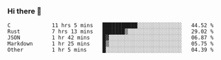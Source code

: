 ### Hi there 👋

<!--
**WShiBin/WShiBin** is a ✨ _special_ ✨ repository because its `README.md` (this file) appears on your GitHub profile.

Here are some ideas to get you started:

- 🔭 I’m currently working on ...
- 🌱 I’m currently learning ...
- 👯 I’m looking to collaborate on ...
- 🤔 I’m looking for help with ...
- 💬 Ask me about ...
- 📫 How to reach me: ...
- 😄 Pronouns: ...
- ⚡ Fun fact: ...
-->

<!--START_SECTION:waka-->

```text
C             11 hrs 5 mins   ███████████░░░░░░░░░░░░░░   44.52 %
Rust          7 hrs 13 mins   ███████▒░░░░░░░░░░░░░░░░░   29.02 %
JSON          1 hr 42 mins    █▓░░░░░░░░░░░░░░░░░░░░░░░   06.87 %
Markdown      1 hr 25 mins    █▒░░░░░░░░░░░░░░░░░░░░░░░   05.75 %
Other         1 hr 5 mins     █░░░░░░░░░░░░░░░░░░░░░░░░   04.39 %
```

<!--END_SECTION:waka-->
